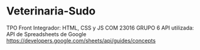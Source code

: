 # Veterinaria-Sudo
TPO Front Integrador: HTML, CSS y JS
COM 23016 GRUPO 6
API utilizada: API de Spreadsheets de Google 
https://developers.google.com/sheets/api/guides/concepts

